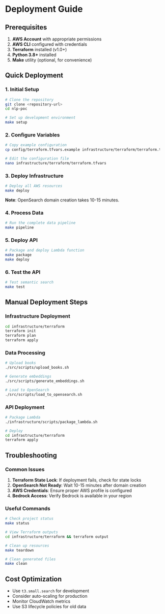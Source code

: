 # Deployment Guide

## Prerequisites

1. **AWS Account** with appropriate permissions
2. **AWS CLI** configured with credentials
3. **Terraform** installed (v1.0+)
4. **Python 3.8+** installed
5. **Make** utility (optional, for convenience)

## Quick Deployment

### 1. Initial Setup
```bash
# Clone the repository
git clone <repository-url>
cd nlp-poc

# Set up development environment
make setup
```

### 2. Configure Variables
```bash
# Copy example configuration
cp config/terraform.tfvars.example infrastructure/terraform/terraform.tfvars

# Edit the configuration file
nano infrastructure/terraform/terraform.tfvars
```

### 3. Deploy Infrastructure
```bash
# Deploy all AWS resources
make deploy
```

**Note**: OpenSearch domain creation takes 10-15 minutes.

### 4. Process Data
```bash
# Run the complete data pipeline
make pipeline
```

### 5. Deploy API
```bash
# Package and deploy Lambda function
make package
make deploy
```

### 6. Test the API
```bash
# Test semantic search
make test
```

## Manual Deployment Steps

### Infrastructure Deployment
```bash
cd infrastructure/terraform
terraform init
terraform plan
terraform apply
```

### Data Processing
```bash
# Upload books
./src/scripts/upload_books.sh

# Generate embeddings
./src/scripts/generate_embeddings.sh

# Load to OpenSearch
./src/scripts/load_to_opensearch.sh
```

### API Deployment
```bash
# Package Lambda
./infrastructure/scripts/package_lambda.sh

# Deploy
cd infrastructure/terraform
terraform apply
```

## Troubleshooting

### Common Issues

1. **Terraform State Lock**: If deployment fails, check for state locks
2. **OpenSearch Not Ready**: Wait 10-15 minutes after domain creation
3. **AWS Credentials**: Ensure proper AWS profile is configured
4. **Bedrock Access**: Verify Bedrock is available in your region

### Useful Commands

```bash
# Check project status
make status

# View Terraform outputs
cd infrastructure/terraform && terraform output

# Clean up resources
make teardown

# Clean generated files
make clean
```

## Cost Optimization

- Use `t3.small.search` for development
- Consider auto-scaling for production
- Monitor CloudWatch metrics
- Use S3 lifecycle policies for old data 